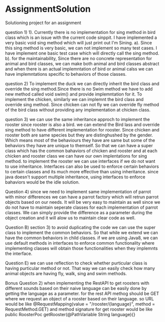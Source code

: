 # AssignmentSolution
Solutioning project for an assignment


question 1)
  1). Currently there is no implementation for sing method in bird class  which is an issue with the current code sinppit. I have implemented a         very basic void sing method which will just print out I'm Sining.
    a). Since this sing method is very basic,  we can not implement so many test cases. I have implement one basic test case which will directly call the sing method.
    b). for the maintainability, Since there are no concrete representation for animal and bird classes, we can make both animal and bird classes abstract and when there is an actual implemntation of bird or animal calss we can have implemntations specific to behaviors of those classes.


question 2)
  To implement the duck we can directly inherit the bird class and override the sing method.Since there is no Swim method we have to add new method called void swim() and provide implemntation for it.
  To implement the chicken, similarly we can implemnt the bird class and override sing method. Since chicken can not fly we can override fly method of the bird class without providing any implementation at chicken class.
  
question 3)
  we can use the same inheritance approch to implement the rooster since rooster is also a bird. we can extend the Bird lass and override sing method to have different implementation for rooster.
  Since chicken and rooster both are same species but they are distinghushed by the gender. Which means most of the behaviours they have are same but some of the behaviors they have are unique to themself. So that we can have a super class which has the common bahaviors of chicken and rooster and at each chicken and rooster class we can have our own implentations for sing method.
  to implement the rooster we can use interfaces if we do not want to use inheritance. Interfaces can also be used to enforce certain behaviors to certain classes and its much more effective than using inheritance. since java doesn't support multiple inheritance, using interfaces to enforce bahaviors would be the idle solution.

Question 4)
  since we need to implement same implementation of parrot with minor differences we can have a parrot factory which will retrun parrot objects based on our needs. It will be very easy to maintain as well since we do not have to maintain seperate classes for each implementation of parrot classes. We can simply provide the difference as a parameter during the object creation and it will alow us to maintain clear code as well.


Question B)
  section 3) to avoid duplicating the code we can use the super class to implement the common behaviors. So that while we extend we can have the common behaviors in child classes.
  if we are using Java8, we can use default methods in interfaces to enforce common functionality where  implementing classes will obtain those functionalities when they implemnts the interface.
  
  Question E)
   we can use reflection to check whether purticular class is having purticular method or not. That way we can easily check how many animal objects are having fly, walk, sing and swim methods.
   
   
   Bonus Question 2) 
    when implementing the RestAPI to get roosters with different sounds based on their naive language can be easily done by getting the language as a parameter.
    for the rest API methog should be GET where we request an object of  a rooster based on their language.
    so URL would be like @RequestMapping(value = "/rooster/{language}", method = RequestMethod.GET) and method signature for get rooster would be like public RoosterPoc getRooster(@PathVariable String language){}
    
   
